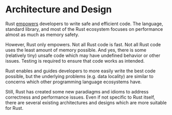 # Architecture and Design

Rust [empowers][rust_book_empowerment] developers to write safe and efficient
code. The language, standard library, and most of the Rust ecosystem focuses on
performance almost as much as memory safety.

However, Rust only empowers. Not all Rust code is fast. Not all Rust code uses
the least amount of memory possible. And yes, there is some (relatively tiny)
unsafe code which may have undefined behavior or other issues. Testing is
required to ensure that code works as intended.

Rust enables and guides developers to more easily write the best code possible,
but the underlying problems (e.g. data locality) are similar to concerns which
other programming language ecosystems have.

Still, Rust has created some new paradiagms and idioms to address correctness
and performance issues. Even if not specific to Rust itself, there are several
existing architectures and designs which are more suitable for Rust.

[rust_book_empowerment]: https://doc.rust-lang.org/stable/book/foreword.html
